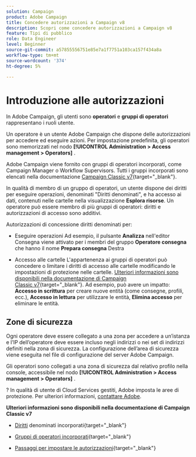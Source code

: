 ```yaml
---
solution: Campaign
product: Adobe Campaign
title: Concedere autorizzazioni a Campaign v8
description: Scopri come concedere autorizzazioni a Campaign v8
feature: Tipi di pubblico
role: Data Engineer
level: Beginner
source-git-commit: a57855556751e85e7a1f7751a103ca157f434a8a
workflow-type: tm+mt
source-wordcount: '374'
ht-degree: 5%

---
```


# Introduzione alle autorizzazioni

In Adobe Campaign, gli utenti sono **operatori** e **gruppi di operatori** rappresentano i ruoli utente.

Un operatore è un utente Adobe Campaign che dispone delle autorizzazioni per accedere ed eseguire azioni. Per impostazione predefinita, gli operatori sono memorizzati nel nodo **[!UICONTROL Administration > Access management > Operators]** .

Adobe Campaign viene fornito con gruppi di operatori incorporati, come Campaign Manager o Workflow Supervisors. Tutti i gruppi incorporati sono elencati nella documentazione [Campaign Classic v7](https://experienceleague.adobe.com/docs/campaign-classic/using/getting-started/permissions/access-management-groups.html?lang=en#default-groups){target=&quot;_blank&quot;}.

In qualità di membro di un gruppo di operatori, un utente dispone dei diritti per eseguire operazioni, denominati &quot;Diritti denominati&quot;, e ha accesso ai dati, contenuti nelle cartelle nella visualizzazione **Esplora risorse**. Un operatore può essere membro di più gruppi di operatori: diritti e autorizzazioni di accesso sono additivi.

Autorizzazioni di concessione diritti denominati per:

* Eseguire operazioni
Ad esempio, il pulsante **Analizza** nell&#39;editor Consegna viene attivato per i membri del gruppo **Operatore consegna** che hanno il nome **Prepara consegna** Destra

* Accesso alle cartelle
L&#39;appartenenza ai gruppi di operatori può concedere o limitare i diritti di accesso alle cartelle modificando le impostazioni di protezione nelle cartelle. [Ulteriori informazioni sono disponibili nella documentazione di Campaign Classic v7](https://experienceleague.adobe.com/docs/campaign-classic/using/getting-started/permissions/access-management-folders.html?lang=en#permissions-on-a-folder){target=&quot;_blank&quot;}. Ad esempio, può avere un impatto: **Accesso in scrittura** per creare nuove entità (come consegne, profili, ecc.), **Accesso in lettura** per utilizzare le entità, **Elimina accesso** per eliminare le entità.

## Zone di sicurezza

Ogni operatore deve essere collegato a una zona per accedere a un’istanza e l’IP dell’operatore deve essere incluso negli indirizzi o nei set di indirizzi definiti nella zona di sicurezza. La configurazione dell’area di sicurezza viene eseguita nel file di configurazione del server Adobe Campaign.

Gli operatori sono collegati a una zona di sicurezza dal relativo profilo nella console, accessibile nel nodo **[!UICONTROL Administration > Access management > Operators]** .

? In qualità di utente di Cloud Services gestiti, Adobe imposta le aree di protezione. Per ulteriori informazioni, [contattare Adobe](support.md#support).

**Ulteriori informazioni sono disponibili nella documentazione di Campaign Classic v7**

* [Diritti](https://experienceleague.adobe.com/docs/campaign-classic/using/getting-started/permissions/access-management-named-rights.html) denominati incorporati{target=&quot;_blank&quot;}

* [Gruppi di operatori incorporati](https://experienceleague.adobe.com/docs/campaign-classic/using/getting-started/permissions/access-management-groups.html?lang=en#default-groups){target=&quot;_blank&quot;}

* [Passaggi per impostare le autorizzazioni](https://experienceleague.adobe.com/docs/campaign-classic/using/getting-started/permissions/access-management.html){target=&quot;_blank&quot;}
